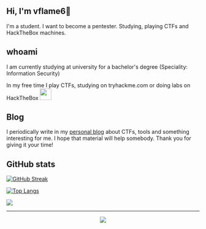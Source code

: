 ## Hi, I'm vflame6👋

I'm a student. I want to become a pentester. Studying, playing CTFs and HackTheBox machines.

## whoami

I am currently studying at university for a bachelor's degree (Speciality: Information Security)

In my free time I play CTFs, studying on tryhackme.com or doing labs on HackTheBox <img src="https://media.giphy.com/media/WUlplcMpOCEmTGBtBW/giphy.gif" width="30">

## Blog

I periodically write in my [personal blog](https://vflame6.github.io/) about CTFs, tools and something interesting for me. I hope that material will help somebody. Thank you for giving it your time!

## GitHub stats

[![GitHub Streak](https://github-readme-streak-stats.herokuapp.com?user=vflame6&theme=github-dark-blue)](https://git.io/streak-stats)

[![Top Langs](https://github-readme-stats.vercel.app/api/top-langs/?username=vflame6&layout=compact&theme=github_dark)](https://github.com/anuraghazra/github-readme-stats)

![](https://komarev.com/ghpvc/?username=vflame6)

---

<p align="center">
<a href="https://www.buymeacoffee.com/vflame6"><img src="https://img.buymeacoffee.com/button-api/?text=Buy me a coffee&emoji=&slug=vflame6&button_colour=5F7FFF&font_colour=ffffff&font_family=Cookie&outline_colour=000000&coffee_colour=FFDD00" /></a>
</p>
